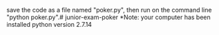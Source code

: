 save the code as a file named "poker.py", then run on the command line "python poker.py".# junior-exam-poker *Note: your computer has been installed 
python version 2.7.14
